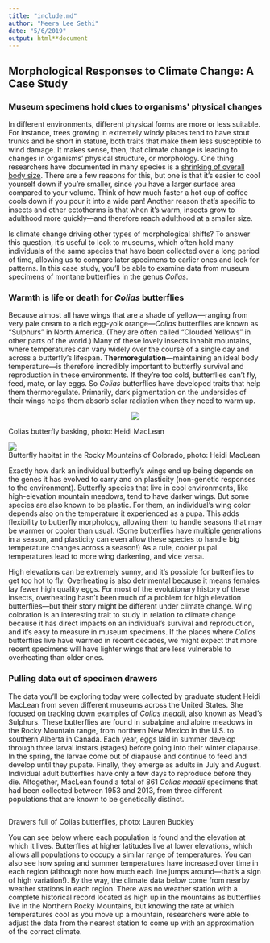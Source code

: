 ```yaml
---
title: "include.md"
author: "Meera Lee Sethi"
date: "5/6/2019"
output: html**document
---
```


## Morphological Responses to Climate Change: A Case Study

### Museum specimens hold clues to organisms' physical changes 

In different environments, different physical forms are more or less suitable. For instance, trees growing in extremely windy places tend to have stout trunks and be short in stature, both traits that make them less susceptible to wind damage. It makes sense, then, that climate change is leading to changes in organisms’ physical structure, or morphology. One thing researchers have documented in many species is a [shrinking of overall body size](https://www.scientificamerican.com/article/how-global-warming-is-shrinking-earths-animals/). There are a few reasons for this, but one is that it’s easier to cool yourself down if you’re smaller, since you have a larger surface area compared to your volume. Think of how much faster a hot cup of coffee cools down if you pour it into a wide pan! Another reason that’s specific to insects and other ectotherms is that when it’s warm, insects grow to adulthood more quickly—and therefore reach adulthood at a smaller size.

Is climate change driving other types of morphological shifts? To answer this question, it’s useful to look to museums, which often hold many individuals of the same species that have been collected over a long period of time, allowing us to compare later specimens to earlier ones and look for patterns. In this case study, you’ll be able to examine data from museum specimens of montane butterflies in the genus *Colias*.

### Warmth is life or death for *Colias* butterflies

Because almost all have wings that are a shade of yellow—ranging from very pale cream to a rich egg-yolk orange—*Colias* butterflies are known as “Sulphurs” in North America. (They are often called “Clouded Yellows” in other parts of the world.) Many of these lovely insects inhabit mountains, where temperatures can vary widely over the course of a single day and across a butterfly’s lifespan. **Thermoregulation**—maintaining an ideal body temperature—is therefore incredibly important to butterfly survival and reproduction in these environments. If they’re too cold, butterflies can’t fly, feed, mate, or lay eggs. So *Colias* butterflies have developed traits that help them thermoregulate. Primarily, dark pigmentation on the undersides of their wings helps them absorb solar radiation when they need to warm up. 

<p align="center">
<img src="http://faculty.washington.edu/lbuckley/wordpress/wp-content/uploads/2019/05/Colias-basking.png"/>
</p>
<p align="center">
<figcaption> Colias butterfly basking, photo: Heidi MacLean</figcaption>
</p>

<img src="http://faculty.washington.edu/lbuckley/wordpress/wp-content/uploads/2019/05/RMBL.png">
<figcaption>Butterfly habitat in the Rocky Mountains of Colorado, photo: Heidi MacLean</figcaption>
</p>


Exactly how dark an individual butterfly’s wings end up being depends on the genes it has evolved to carry and on plasticity (non-genetic responses to the environment). Butterfly species that live in cool environments, like high-elevation mountain meadows, tend to have darker wings. But some species are also known to be plastic. For them, an individual’s wing color depends also on the temperature it experienced as a pupa. This adds flexibility to butterfly morphology, allowing them to handle seasons that may be warmer or cooler than usual. (Some butterflies have multiple generations in a season, and plasticity can even allow these species to handle big temperature changes across a season!) As a rule, cooler pupal temperatures lead to more wing darkening, and vice versa. 

High elevations can be extremely sunny, and it’s possible for butterflies to get too hot to fly. Overheating is also detrimental because it means females lay fewer high quality eggs. For most of the evolutionary history of these insects, overheating hasn’t been much of a problem for high elevation butterflies—but their story might be different under climate change. Wing coloration is an interesting trait to study in relation to climate change because it has direct impacts on an individual’s survival and reproduction, and it’s easy to measure in museum specimens. If the places where *Colias* butterflies live have warmed in recent decades, we might expect that more recent specimens will have lighter wings that are less vulnerable to overheating than older ones.  

### Pulling data out of specimen drawers

The data you’ll be exploring today were collected by graduate student Heidi MacLean from seven different museums across the United States. She focused on tracking down examples of *Colias meadii*, also known as Mead’s Sulphurs. These butterflies are found in subalpine and alpine meadows in the Rocky Mountain range, from northern New Mexico in the U.S. to southern Alberta in Canada. Each year, eggs laid in summer develop through three larval instars (stages) before going into their winter diapause. In the spring, the larvae come out of diapause and continue to feed and develop until they pupate. Finally, they emerge as adults in July and August. Individual adult butterflies have only a few days to reproduce before they die. Altogether, MacLean found a total of 861 *Colias meadii* specimens that had been collected between 1953 and 2013, from three different populations that are known to be genetically distinct. 

<p align="center">
<img src=""http://faculty.washington.edu/lbuckley/wordpress/wp-content/uploads/2019/05/butterflies-in-drawer-e1557178557728.png"/>
</p>
<p align="center">
<figcaption>Drawers full of Colias butterflies, photo: Lauren Buckley</figcaption>
</p>

You can see below where each population is found and the elevation at which it lives. Butterflies at higher latitudes live at lower elevations, which allows all populations to occupy a similar range of temperatures. You can also see how spring and summer temperatures have increased over time in each region (although note how much each line jumps around—that’s a sign of high variation!). By the way, the climate data below come from nearby weather stations in each region. There was no weather station with a complete historical record located as high up in the mountains as butterflies live in the Northern Rocky Mountains, but knowing the rate at which temperatures cool as you move up a mountain, researchers were able to adjust the data from the nearest station to come up with an approximation of the correct climate. 

